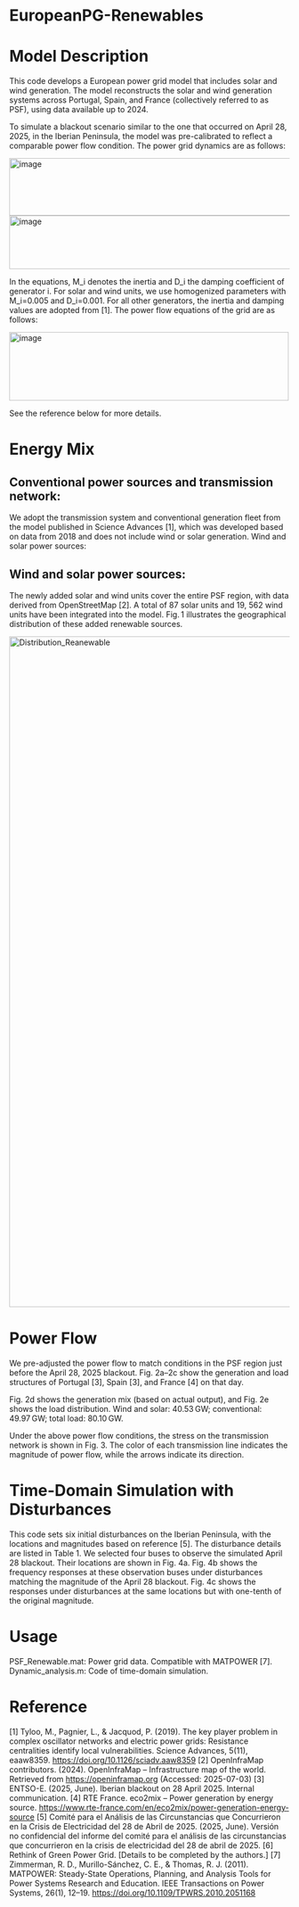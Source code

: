 # EuropeanPG-Renewables



# Model Description

This code develops a European power grid model that includes solar and wind generation. The model reconstructs the solar and wind generation systems across Portugal, Spain, and France (collectively referred to as PSF), using data available up to 2024.

To simulate a blackout scenario similar to the one that occurred on April 28, 2025, in the Iberian Peninsula, the model was pre-calibrated to reflect a comparable power flow condition.
The power grid dynamics are as follows: 

<img width="928" height="103" alt="image" src="https://github.com/user-attachments/assets/d08b51c4-6fb2-4c4c-a247-893cf6db4d7c" />

<img width="738" height="96" alt="image" src="https://github.com/user-attachments/assets/330aeab2-7dee-4999-9e9e-9e303ae6af13" />


In the equations, M_i denotes the inertia and D_i the damping coefficient of generator i. For solar and wind units, we use homogenized parameters with M_i=0.005 and D_i=0.001. For all other generators, the inertia and damping values are adopted from [1]. 
The power flow equations of the grid are as follows:

<img width="502" height="123" alt="image" src="https://github.com/user-attachments/assets/5f682f2e-75ef-4305-b138-afe1fdc13ffd" />

See the reference below for more details.

# Energy Mix

## Conventional power sources and transmission network:
We adopt the transmission system and conventional generation fleet from the model published in Science Advances [1], which was developed based on data from 2018 and does not include wind or solar generation.
Wind and solar power sources:

## Wind and solar power sources:
The newly added solar and wind units cover the entire PSF region, with data derived from OpenStreetMap [2]. A total of 87 solar units and 19, 562 wind units have been integrated into the model. Fig. 1 illustrates the geographical distribution of these added renewable sources.

<img width="2146" height="1203" alt="Distribution_Reanewable" src="https://github.com/user-attachments/assets/f8d13b92-0334-4e33-9f99-c8a83797e5cb" />



# Power Flow

We pre-adjusted the power flow to match conditions in the PSF region just before the April 28, 2025 blackout. Fig. 2a–2c show the generation and load structures of Portugal [3], Spain [3], and France [4] on that day.

Fig. 2d shows the generation mix (based on actual output), and Fig. 2e shows the load distribution. Wind and solar: 40.53 GW; conventional: 49.97 GW; total load: 80.10 GW.

Under the above power flow conditions, the stress on the transmission network is shown in Fig. 3. The color of each transmission line indicates the magnitude of power flow, while the arrows indicate its direction.


# Time-Domain Simulation with Disturbances

This code sets six initial disturbances on the Iberian Peninsula, with the locations and magnitudes based on reference [5]. The disturbance details are listed in Table 1. We selected four buses to observe the simulated April 28 blackout. Their locations are shown in Fig. 4a. Fig. 4b shows the frequency responses at these observation buses under disturbances matching the magnitude of the April 28 blackout. Fig. 4c shows the responses under disturbances at the same locations but with one-tenth of the original magnitude.


# Usage

PSF_Renewable.mat: Power grid data. Compatible with MATPOWER [7].
Dynamic_analysis.m: Code of time-domain simulation.


# Reference
[1] Tyloo, M., Pagnier, L., & Jacquod, P. (2019). The key player problem in complex oscillator networks and electric power grids: Resistance centralities identify local vulnerabilities. Science Advances, 5(11), eaaw8359. https://doi.org/10.1126/sciadv.aaw8359
[2] OpenInfraMap contributors. (2024). OpenInfraMap – Infrastructure map of the world. Retrieved from https://openinframap.org (Accessed: 2025-07-03)
[3] ENTSO-E. (2025, June). Iberian blackout on 28 April 2025. Internal communication.
[4] RTE France. eco2mix – Power generation by energy source. https://www.rte-france.com/en/eco2mix/power-generation-energy-source
[5] Comité para el Análisis de las Circunstancias que Concurrieron en la Crisis de Electricidad del 28 de Abril de 2025. (2025, June). Versión no confidencial del informe del comité para el análisis de las circunstancias que concurrieron en la crisis de electricidad del 28 de abril de 2025.
[6] Rethink of Green Power Grid. [Details to be completed by the authors.]
[7] Zimmerman, R. D., Murillo-Sánchez, C. E., & Thomas, R. J. (2011). MATPOWER: Steady-State Operations, Planning, and Analysis Tools for Power Systems Research and Education. IEEE Transactions on Power Systems, 26(1), 12–19. https://doi.org/10.1109/TPWRS.2010.2051168
